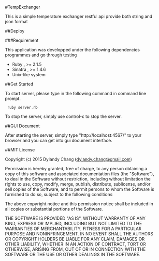 #TempExchanger

This is a simple temperature exchanger restful api provide both string and json format

##Deploy

###Requirement
 
This application was developped under the following dependencies programmes and go through testing

* Ruby , >= 2.1.5
* Sinatra , >= 1.4.6 
* Unix-like system

##Get Started
  
  To start server, please type in the following command in command line prompt.
  ```
   ruby server.rb
  ```
  To stop the server, simply use control-c to stop the server.

##GUI Document

  After starting the server, simply type "http://localhost:4567/" to your browser and you can get into gui document interface. 
  
##MIT License

Copyright (c) 2015 Dylandy Chang (dylandy.chang@gmail.com)

Permission is hereby granted, free of charge, to any person obtaining a copy of this software and associated documentation files (the "Software"), to deal in the Software without restriction, including without limitation the rights to use, copy, modify, merge, publish, distribute, sublicense, and/or sell copies of the Software, and to permit persons to whom the Software is furnished to do so, subject to the following conditions:

The above copyright notice and this permission notice shall be included in all copies or substantial portions of the Software.

THE SOFTWARE IS PROVIDED "AS IS", WITHOUT WARRANTY OF ANY KIND, EXPRESS OR IMPLIED, INCLUDING BUT NOT LIMITED TO THE WARRANTIES OF MERCHANTABILITY, FITNESS FOR A PARTICULAR PURPOSE AND NONINFRINGEMENT. IN NO EVENT SHALL THE AUTHORS OR COPYRIGHT HOLDERS BE LIABLE FOR ANY CLAIM, DAMAGES OR OTHER LIABILITY, WHETHER IN AN ACTION OF CONTRACT, TORT OR OTHERWISE, ARISING FROM, OUT OF OR IN CONNECTION WITH THE SOFTWARE OR THE USE OR OTHER DEALINGS IN THE SOFTWARE.

